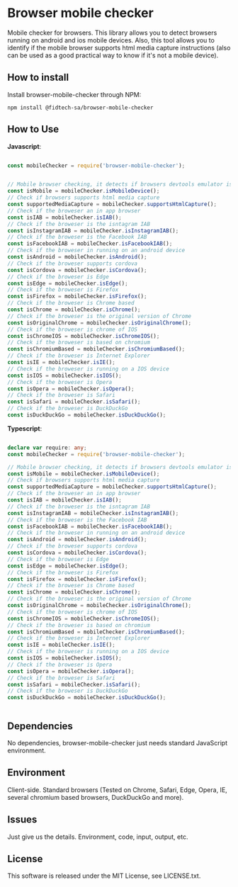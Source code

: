 Browser mobile checker
========

Mobile checker for browsers. This library allows you to detect browsers running on android and ios mobile devices.
Also, this tool allows you to identify if the mobile browser supports html media capture instructions (also can be used as a good practical way to know if it's not a mobile device). 
 

How to install
-------------------

Install browser-mobile-checker through NPM:

```
npm install @fidtech-sa/browser-mobile-checker
```
 


How to Use
----------

**Javascript**:
```javascript

const mobileChecker = require('browser-mobile-checker');


// Mobile browser checking, it detects if browsers devtools emulator is used
const isMobile = mobileChecker.isMobileDevice();
// Check if browsers supports html media capture
const supportedMediaCapture = mobileChecker.supportsHtmlCapture();
// Check if the broweser an in app browser 
const isIAB = mobileChecker.isIAB();
// Check if the broweser is the isntagram IAB
const isInstagramIAB = mobileChecker.isInstagramIAB();
// Check if the broweser is the Facebook IAB
const isFacebookIAB = mobileChecker.isFacebookIAB();
// Check if the broweser in running on an android device
const isAndroid = mobileChecker.isAndroid();
// Check if the broweser supports cordova
const isCordova = mobileChecker.isCordova();
// Check if the broweser is Edge
const isEdge = mobileChecker.isEdge();
// Check if the broweser is Firefox
const isFirefox = mobileChecker.isFirefox();
// Check if the broweser is Chrome based
const isChrome = mobileChecker.isChrome();
// Check if the broweser is the original version of Chrome
const isOriginalChrome = mobileChecker.isOriginalChrome();
// Check if the broweser is chrome of IOS
const isChromeIOS = mobileChecker.isChromeIOS();
// Check if the broweser is based on chromium
const isChromiumBased = mobileChecker.isChromiumBased();
// Check if the broweser is Internet Explorer
const isIE = mobileChecker.isIE();
// Check if the broweser is running on a IOS device
const isIOS = mobileChecker.isIOS();
// Check if the broweser is Opera
const isOpera = mobileChecker.isOpera();
// Check if the broweser is Safari
const isSafari = mobileChecker.isSafari();
// Check if the broweser is DuckDuckGo
const isDuckDuckGo = mobileChecker.isDuckDuckGo();

```

**Typescript**:
```typescript

declare var require: any;
const mobileChecker = require('browser-mobile-checker');

// Mobile browser checking, it detects if browsers devtools emulator is used
const isMobile = mobileChecker.isMobileDevice();
// Check if browsers supports html media capture
const supportedMediaCapture = mobileChecker.supportsHtmlCapture();
// Check if the broweser an in app browser 
const isIAB = mobileChecker.isIAB();
// Check if the broweser is the isntagram IAB
const isInstagramIAB = mobileChecker.isInstagramIAB();
// Check if the broweser is the Facebook IAB
const isFacebookIAB = mobileChecker.isFacebookIAB();
// Check if the broweser in running on an android device
const isAndroid = mobileChecker.isAndroid();
// Check if the broweser supports cordova
const isCordova = mobileChecker.isCordova();
// Check if the broweser is Edge
const isEdge = mobileChecker.isEdge();
// Check if the broweser is Firefox
const isFirefox = mobileChecker.isFirefox();
// Check if the broweser is Chrome based
const isChrome = mobileChecker.isChrome();
// Check if the broweser is the original version of Chrome
const isOriginalChrome = mobileChecker.isOriginalChrome();
// Check if the broweser is chrome of IOS
const isChromeIOS = mobileChecker.isChromeIOS();
// Check if the broweser is based on chromium
const isChromiumBased = mobileChecker.isChromiumBased();
// Check if the broweser is Internet Explorer
const isIE = mobileChecker.isIE();
// Check if the broweser is running on a IOS device
const isIOS = mobileChecker.isIOS();
// Check if the broweser is Opera
const isOpera = mobileChecker.isOpera();
// Check if the broweser is Safari
const isSafari = mobileChecker.isSafari();
// Check if the broweser is DuckDuckGo
const isDuckDuckGo = mobileChecker.isDuckDuckGo();



```


Dependencies
----------

No dependencies, browser-mobile-checker just needs standard JavaScript environment.

Environment
-----------

Client-side. Standard browsers (Tested on Chrome, Safari, Edge, Opera, IE, several chromium based browsers, DuckDuckGo and more).

Issues
------

Just give us the details. Environment, code, input, output, etc. 

License
-------

This software is released under the MIT License, see LICENSE.txt.

